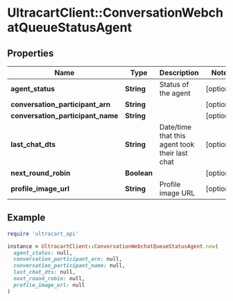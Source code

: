 # UltracartClient::ConversationWebchatQueueStatusAgent

## Properties

| Name | Type | Description | Notes |
| ---- | ---- | ----------- | ----- |
| **agent_status** | **String** | Status of the agent | [optional] |
| **conversation_participant_arn** | **String** |  | [optional] |
| **conversation_participant_name** | **String** |  | [optional] |
| **last_chat_dts** | **String** | Date/time that this agent took their last chat | [optional] |
| **next_round_robin** | **Boolean** |  | [optional] |
| **profile_image_url** | **String** | Profile image URL | [optional] |

## Example

```ruby
require 'ultracart_api'

instance = UltracartClient::ConversationWebchatQueueStatusAgent.new(
  agent_status: null,
  conversation_participant_arn: null,
  conversation_participant_name: null,
  last_chat_dts: null,
  next_round_robin: null,
  profile_image_url: null
)
```

